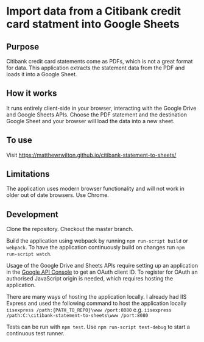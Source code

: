 # Import data from a Citibank credit card statment into Google Sheets

## Purpose
Citibank credit card statements come as PDFs, which is not a great format for data. This application extracts the statement data from the PDF and loads it into a Google Sheet.

## How it works
It runs entirely client-side in your browser, interacting with the Google Drive and Google Sheets APIs. Choose the PDF statement and the destination Google Sheet and your browser will load the data into a new sheet.

## To use
Visit https://matthewrwilton.github.io/citibank-statement-to-sheets/

## Limitations
The application uses modern browser functionality and will not work in older out of date browsers. Use Chrome.

## Development
Clone the repository. Checkout the master branch.

Build the application using webpack by running `npm run-script build` or `webpack`. To have the application continuously build on changes run `npm run-script watch`.

Usage of the Google Drive and Sheets APIs require setting up an application in the [Google API Console](https://console.developers.google.com) to get an OAuth client ID. To register for OAuth an authorised JavaScript origin is needed, which requires hosting the application.

There are many ways of hosting the application locally. I already had IIS Express and used the following command to host the application locally `iisexpress /path:{PATH_TO_REPO}\www /port:8080` e.g. `iisexpress /path:C:\citibank-statement-to-sheets\www /port:8080`

Tests can be run with `npm test`. Use `npm run-script test-debug` to start a continuous test runner.
